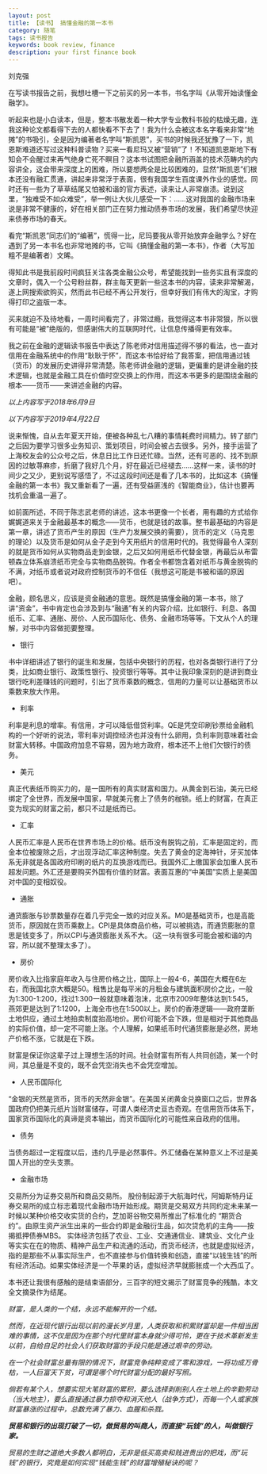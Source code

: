 ```yaml
---
layout: post
title: 【读书】 搞懂金融的第一本书
category: 随笔
tags: 读书报告
keywords: book review, finance
description: your first finance book
---
```


刘克强

在写读书报告之前，我想吐槽一下之前买的另一本书，书名字叫《从零开始读懂金融学》。

听起来也是小白读本，但是，整本书散发着一种大学专业教科书般的枯燥无趣，连我这种论文都看得下去的人都快看不下去了！我为什么会被这本名字看来非常“地摊”的书吸引，全是因为编著者名字叫“斯凯恩”，买书的时候我还犹豫了一下，凯恩斯难道还写过这种科普读物？买来一看尼玛又被“营销”了！不知道凯恩斯地下有知会不会醒过来再气绝身亡死不瞑目？这本书试图把金融所涵盖的技术范畴内的内容讲全，这会带来深度上的困难，所以要想两全是比较困难的，显然“斯凯恩”们根本还没有融汇贯通，讲起来非常浮于表面，很有我国学生百度课外作业的感觉。同时还有一些为了草草结尾又怕被和谐的官方表述，读来让人非常崩溃。说到这里，“独难受不如众难受”，举一例让大伙儿感受一下：……这对我国的金融市场来说是非常不健康的，好在相关部门正在努力推动债券市场的发展，我们希望尽快迎来债券市场的春天。

看完“斯凯恩”同志们的“编著”，慌得一比，尼玛要我从零开始放弃金融学么？好在遇到了另一本书名也非常地摊的书，它叫《搞懂金融的第一本书》，作者（大写加粗不是编著者）文晞。

得知此书是我前段时间疯狂关注各类金融公众号，希望能找到一些务实且有深度的文章时，偶入一个公号粉丝群，群主每天更新一些这本书的内容，读来非常解渴，遂上网搜索欲购买，然而此书已经不再公开发行，但幸好我们有伟大的淘宝，才购得打印之盗版一本。

买来就迫不及待地看，一周时间看完了，非常过瘾，我觉得这本书非常狠，所以很有可能是“被”绝版的，但感谢伟大的互联网时代，让信息传播得更有效率。

我之前在金融的逻辑读书报告中表达了陈老师对信用描述得不够的看法，也一直对信用在金融系统中的作用“耿耿于怀”，而这本书恰好给了我答案，把信用通过钱（货币）的发展历史讲得非常清楚。陈老师讲金融的逻辑，更偏重的是讲金融的技术逻辑，也就是金融工具在价值时空交换上的作用，而这本书更多的是围绕金融的根本——货币——来讲述金融的内容。

*以上内容写于2018年6月9日*

*以下内容写于2019年4月22日*

说来惭愧，自从去年夏天开始，便被各种乱七八糟的事情耗费时间精力。转了部门之后因为要学习很多业务知识、策划项目，时间会被占去很多。另外，接手运营了上海校友会的公众号之后，休息日比工作日还忙碌。当然，还有可恶的、找不到原因的过敏荨麻疹，折磨了我好几个月，好在最近已经褪去……这样一来，读书的时间少之又少，更别说写感悟了，不过这段时间还是看了几本书的，比如这本《搞懂金融的第一本书》我又重新看了一遍，还有受益匪浅的《智能商业》，估计也要再找机会重温一遍了。

如前面所述，不同于陈志武老师的讲述，这本书更像一个长者，用有趣的方式给你娓娓道来关于金融最基本的概念——货币，也就是钱的故事。整书最基础的内容是第一章，讲述了货币产生的原因（生产力发展交换的需要），货币的定义（马克思的理论）以及货币是如何从金子走到今天用纸片的信用时代的。我觉得最令人深刻的就是货币如何从实物商品走到金银，之后又如何用纸币代替金银，再最后从布雷顿森立体系崩溃纸币完全与实物商品脱钩。作者全书都饱含着对纸币与黄金脱钩的不满，对纸币或者说对政府控制货币的不信任（我想这可能是书被和谐的原因吧）。

金融，顾名思义，应该是资金融通的意思。既然是搞懂金融的第一本书，除了讲“资金”，书中肯定也会涉及到与“融通”有关的内容介绍，比如银行、利息、各国纸币、汇率、通胀、房价、人民币国际化、债务、金融市场等等。下文从个人的理解，对书中内容做扼要整理。

- 银行

书中详细讲述了银行的诞生和发展，包括中央银行的历程，也对各类银行进行了分类，比如商业银行、政策性银行、投资银行等等。其中让我印象深刻的是讲到商业银行吃利差赚钱的问题时，引出了货币乘数的概念，信用的力量可以让基础货币以乘数来放大作用。

- 利率

利率是利息的增率。有信用，才可以降低借贷利率。QE是凭空印刷钞票给金融机构的一个好听的说法，零利率对调控经济也并没有什么卵用，负利率则意味着社会财富大转移。中国政府加息不容易，因为地方政府，根本还不上他们欠银行的债务。

- 美元

真正代表纸币购买力的，是一国所有的真实财富和国力。从黄金到石油，美元已经绑定了全世界，而发展中国家，早就美元套上了债务的枷锁。纸上的财富，在真正变为现实的财富之前，都只不过是纸而已。

- 汇率

人民币汇率是人民币在世界市场上的价格。纸币没有脱钩之前，汇率是固定的，而金本位被废除之后，才出现浮动汇率这种制度。失去了黄金的定海神针，牙买加体系无非就是各国政府印刷的纸片的互换游戏而已。我国外汇上缴国家会加重人民币超发问题。外汇还是要购买外国有价值的财富。表面互惠的“中美国”实质上是美国对中国的变相奴役。

- 通胀

通货膨胀与钞票数量存在着几乎完全一致的对应关系。M0是基础货币，也是高能货币，原因就在货币乘数上。CPI是具体商品价格，可以被挑选，而通货膨胀的意思是钱变多了，所以CPI与通货膨胀关系不大。（这一块有很多可能会被和谐的内容，所以就不整理太多了）。

- 房价

房价收入比指家庭年收入与住房价格之比，国际上一般4-6，美国在大概在6左右，而我国北京大概是50。租售比是每平米的月租金与建筑面积房价之比，一般为1:300-1:200，找过1:300一般就意味着泡沫，北京市2009年整体达到1:545，燕郊更是达到了1:1200，上海全市也在1:500以上。房价的香港逻辑——政府垄断土地供应，通过土地拍卖制度抬高地价。房价可能不会下跌，但是相对于其他商品的实际价值，却一定不可能上涨。个人理解，如果纸币时代通货膨胀是必然，房地产价格不涨，它就是在下跌。

财富是保证你这辈子过上理想生活的时间。社会财富有所有人共同创造，某一个时间，其总量是不变的，既不会凭空消失也不会凭空增加。

- 人民币国际化

“金银的天然是货币，货币的天然非金银”。在美国关闭黄金兑换窗口之后，世界各国政府仍把美元纸片当财富储存，可谓人类经济史亘古奇观。在信用货币体系下，国家货币国际化的真谛是资本输出，而货币国际化的可能性来自政府的信用。

- 债务

当债务超过一定程度以后，违约几乎是必然事件。外汇储备在某种意义上不过是美国人开出的空头支票。

- 金融市场

交易所分为证券交易所和商品交易所。 股份制起源于大航海时代，阿姆斯特丹证券交易所的成立标志着现代金融市场开始形成。期货是交易双方共同约定未来某一时候以某种价格交收实货的合约，芝加哥谷物交易所推出了标准化的 “期货合约”。由原生资产派生出来的一些合约即是金融衍生品，如次贷危机的主角——按揭抵押债券MBS。
实体经济包括了农业、工业、交通通信业、建筑业、文化产业等实实在在的物质、精神产品生产和流通的活动，而货币经济，也就是虚拟经济，指的是那些不从事实际生产，也不直接参与价值转换和创造，直接“以钱生钱”的所有经济活动。如果实体经济是一个苹果的话，虚拟经济早就膨胀成一个大西瓜了。

本书还让我很有感触的是结束语部分，三百字的短文揭示了财富竞争的残酷，本文全文摘录作为结尾。

*财富，是人类的一个结，永远不能解开的一个结。*

*然而，在近现代银行出现以前的漫长岁月里，人类获取和积累财富却是一件相当困难的事情，这不仅是因为在那个时代里财富本身就少得可怜，更在于技术革新发生以前，自给自足的社会人们获取财富的手段只能是通过艰辛的劳动。*

*在一个社会财富总量有限的情况下，财富竞争纯粹变成了零和游戏，一将功成万骨枯，一人巨富天下贫，可谓是哪个时代财富分配的最好写照。*

*倘若有某个人，想要实现大笔财富的累积，要么选择剥削别人在土地上的辛勤劳动（当大地主），要么直接通过暴力掠夺和消灭他人（战争方式），而每一个人或家族财富暴涨的过程中，总数充满了暴力、血腥和杀戮。*

***贸易和银行的出现打破了一切，做贸易的叫商人，而直接“玩钱”的人，叫做银行家。***

*贸易的生财之道绝大多数人都明白，无非是低买高卖和贱进贵出的把戏，而“玩钱”的银行，究竟是如何实现“钱能生钱”的财富增殖秘诀的呢？*

